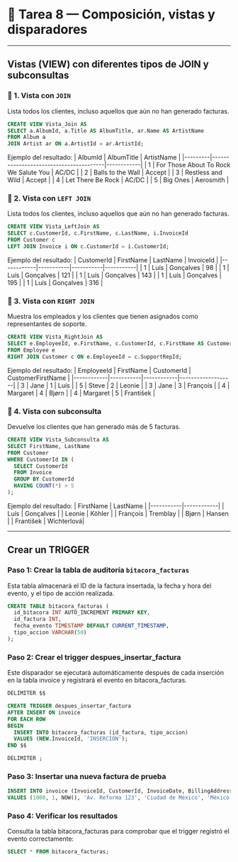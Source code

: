 # 📝 Tarea 8 — Composición, vistas y disparadores

---

## Vistas (VIEW) con diferentes tipos de JOIN y subconsultas


### 🔹 1. Vista con `JOIN`
Lista todos los clientes, incluso aquellos que aún no han generado facturas.

```sql
CREATE VIEW Vista_Join AS
SELECT a.AlbumId, a.Title AS AlbumTitle, ar.Name AS ArtistName
FROM Album a
JOIN Artist ar ON a.ArtistId = ar.ArtistId;
```

Ejemplo del resultado:
| AlbumId | AlbumTitle                             | ArtistName |
|---------|----------------------------------------|------------|
| 1       | For Those About To Rock We Salute You  | AC/DC      |
| 2       | Balls to the Wall                      | Accept     |
| 3       | Restless and Wild                      | Accept     |
| 4       | Let There Be Rock                      | AC/DC      |
| 5       | Big Ones                               | Aerosmith  |



### 🔹 2. Vista con `LEFT JOIN`
Lista todos los clientes, incluso aquellos que aún no han generado facturas.

```sql
CREATE VIEW Vista_LeftJoin AS
SELECT c.CustomerId, c.FirstName, c.LastName, i.InvoiceId
FROM Customer c
LEFT JOIN Invoice i ON c.CustomerId = i.CustomerId;
```

Ejemplo del resultado:
| CustomerId | FirstName | LastName  | InvoiceId |
|------------|-----------|-----------|-----------|
| 1          | Luís      | Gonçalves | 98        |
| 1          | Luís      | Gonçalves | 121       |
| 1          | Luís      | Gonçalves | 143       |
| 1          | Luís      | Gonçalves | 195       |
| 1          | Luís      | Gonçalves | 316       |




### 🔹 3. Vista con `RIGHT JOIN`
Muestra los empleados y los clientes que tienen asignados como representantes de soporte.

```sql
CREATE VIEW Vista_RightJoin AS
SELECT e.EmployeeId, e.FirstName, c.CustomerId, c.FirstName AS CustomerFirstName
FROM Employee e
RIGHT JOIN Customer c ON e.EmployeeId = c.SupportRepId;
```

Ejemplo del resultado:
| EmployeeId | FirstName | CustomerId | CustomerFirstName |
|------------|-----------|------------|-------------------|
| 3          | Jane      | 1          | Luís              |
| 5          | Steve     | 2          | Leonie            |
| 3          | Jane      | 3          | François          |
| 4          | Margaret  | 4          | Bjørn             |
| 4          | Margaret  | 5          | František         |



### 🔹 4. Vista con subconsulta
Devuelve los clientes que han generado más de 5 facturas.

```sql
CREATE VIEW Vista_Subconsulta AS
SELECT FirstName, LastName
FROM Customer
WHERE CustomerId IN (
  SELECT CustomerId
  FROM Invoice
  GROUP BY CustomerId
  HAVING COUNT(*) > 5
);
```
Ejemplo del resultado:
| FirstName | LastName   |
|-----------|------------|
| Luís      | Gonçalves  |
| Leonie    | Köhler     |
| François  | Tremblay   |
| Bjørn     | Hansen     |
| František | Wichterlová|


---

## Crear un TRIGGER

### Paso 1: Crear la tabla de auditoría `bitacora_facturas`

Esta tabla almacenará el ID de la factura insertada, la fecha y hora del evento, y el tipo de acción realizada.

```sql
CREATE TABLE bitacora_facturas (
  id_bitacora INT AUTO_INCREMENT PRIMARY KEY,
  id_factura INT,
  fecha_evento TIMESTAMP DEFAULT CURRENT_TIMESTAMP,
  tipo_accion VARCHAR(50)
);
```



### Paso 2: Crear el trigger despues_insertar_factura

Este disparador se ejecutará automáticamente después de cada inserción en la tabla invoice y registrará el evento en bitacora_facturas.

```sql
DELIMITER $$

CREATE TRIGGER despues_insertar_factura
AFTER INSERT ON invoice
FOR EACH ROW
BEGIN
  INSERT INTO bitacora_facturas (id_factura, tipo_accion)
  VALUES (NEW.InvoiceId, 'INSERCIÓN');
END $$

DELIMITER ;
```

### Paso 3: Insertar una nueva factura de prueba

```sql
INSERT INTO invoice (InvoiceId, CustomerId, InvoiceDate, BillingAddress, BillingCity, BillingCountry, Total)
VALUES (1000, 1, NOW(), 'Av. Reforma 123', 'Ciudad de México', 'México', 200);
```

### Paso 4: Verificar los resultados

Consulta la tabla bitacora_facturas para comprobar que el trigger registró el evento correctamente:

```sql
SELECT * FROM bitacora_facturas;
```






